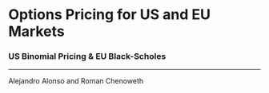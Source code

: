 # Options Pricing for US and EU Markets

### US Binomial Pricing & EU Black-Scholes
---
Alejandro Alonso and Roman Chenoweth

